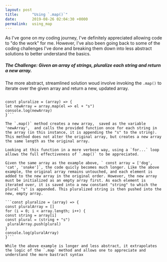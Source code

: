 ```yaml
---
layout: post
title:      "Using `.map()`"
date:       2019-08-26 02:04:30 +0000
permalink:  using_map
---
```



As I've gone on my coding journey, I've definitely appreciated allowing code to "do the work" for me. However, I've also been going back to some of the coding challenges I've done and breaking them down into less abstract solutions to better understand the basics.

##### The Challenge: Given an array of strings, pluralize each string and return a new array.

The more abstract, streamlined solution woud involve invoking the `.map()` to iterate over the given array and return a new, updated array. 

``` const array = ['dog', 'cat', 'snake']

const pluralize = (array) => {
let newArray = array.map(el => el + "s")
console.log(newArray)
}```

The `.map()` method creates a new array,  saved as the variable 'newArray',  and calls the provided function once for each string in the array (in this instance, it is appending the "s" to the string). This method does not alter the original array, but creates a new array the same length as the original array.

Looking at this function in a more verbose way, using a `for...` loop allows the full effectiveness of `.map()` to be appreciated. 

Given the same array as the example above, ` const array = ['dog', 'cat', 'snake']`, the code quicly becomes much longer. Like the above example, the original array remains untouched, and each element is added to the new array in the original order. However, the new array must be initialized as an empty array first. As each element is iterated over, it is saved into a new constant "string" to which the plural "s" is appended. This pluralized string is then pushed into the new, empty array. 

```const pluralize = (array) => {
const pluralArray = []
for (i = 0; i < array.length; i++) {
const string = array[i]
const plural = (string + "s")
 pluralArray.push(plural)
}
console.log(pluralArray)
}```

While the above example is longer and less abstract, it extrapolates the logic of the `.map` method and allows one to appreciate and understand the more bastract syntax


